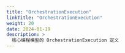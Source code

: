 ```yaml
---
title: "OrchestrationExecution"
linkTitle: "OrchestrationExecution"
weight: 20
date: 2024-01-19
description: >
  核心编程模型的 OrchestrationExecution 定义
---
```



